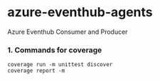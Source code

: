 # azure-eventhub-agents
Azure Eventhub Consumer and Producer


### 1. Commands for coverage
````
coverage run -m unittest discover
coverage report -m 
````
